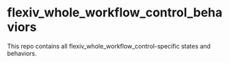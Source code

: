 # flexiv_whole_workflow_control_behaviors
This repo contains all flexiv_whole_workflow_control-specific states and behaviors.
